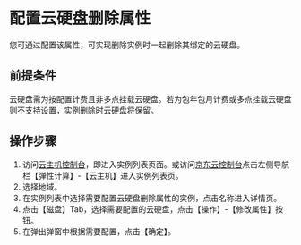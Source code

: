 # 配置云硬盘删除属性

您可通过配置该属性，可实现删除实例时一起删除其绑定的云硬盘。

## 前提条件

云硬盘需为按配置计费且非多点挂载云硬盘。若为包年包月计费或多点挂载云硬盘则不支持设置，实例删除时云硬盘将保留。

## 操作步骤

1. 访问[云主机控制台](https://cns-console.jdcloud.com/host/compute/list)，即进入实例列表页面。或访问[京东云控制台](https://console.jdcloud.com)点击左侧导航栏【弹性计算】-【云主机】进入实例列表页。
2. 选择地域。
3. 在实例列表中选择需要配置云硬盘删除属性的实例，点击名称进入详情页。
4. 点击【磁盘】Tab，选择需要配置的云硬盘，点击【操作】-【修改属性】按钮。
5. 在弹出弹窗中根据需要配置，点击【确定】。


